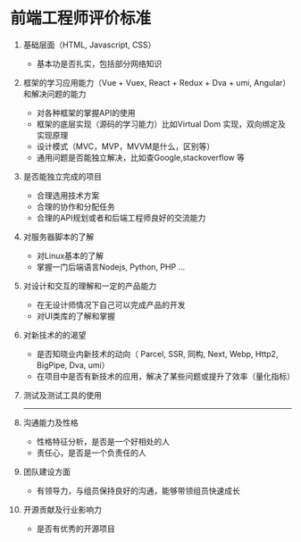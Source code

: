 # 前端工程师评价标准

1. 基础层面（HTML, Javascript, CSS）
	* 基本功是否扎实，包括部分网络知识

2. 框架的学习应用能力（Vue + Vuex, React + Redux + Dva + umi, Angular）和解决问题的能力
	* 对各种框架的掌握API的使用
	* 框架的底层实现（源码的学习能力）比如Virtual Dom 实现，双向绑定及实现原理
	* 设计模式（MVC，MVP，MVVM是什么，区别等）
	* 通用问题是否能独立解决，比如查Google,stackoverflow 等

3. 是否能独立完成的项目
	* 合理选用技术方案
	* 合理的协作和分配任务
	* 合理的API规划或者和后端工程师良好的交流能力

4. 对服务器脚本的了解
	* 对Linux基本的了解
	* 掌握一门后端语言Nodejs, Python, PHP ...

5. 对设计和交互的理解和一定的产品能力
	* 在无设计师情况下自己可以完成产品的开发
	* 对UI类库的了解和掌握

6. 对新技术的的渴望
	* 是否知晓业内新技术的动向（ Parcel, SSR, 同构, Next, Webp, Http2, BigPipe, Dva, umi）
	* 在项目中是否有新技术的应用，解决了某些问题或提升了效率（量化指标）

7. 测试及测试工具的使用
	****

8. 沟通能力及性格
	* 性格特征分析，是否是一个好相处的人
	* 责任心，是否是一个负责任的人

9. 团队建设方面
	* 有领导力，与组员保持良好的沟通，能够带领组员快速成长

10. 开源贡献及行业影响力
	* 是否有优秀的开源项目
